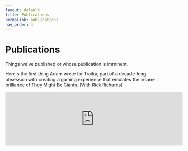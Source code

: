 ```yaml
---
layout: default
title: Publications
permalink: publications
nav_order: 4
---
```


# Publications


Things we've published or whose publication is imminent.

Here's the first thing Adam wrote for Troika, part of a decade-long obsession with creating a gaming experience that emulates the insane brilliance of They Might Be Giants. (With Rick Richards)

<iframe frameborder="0" src="https://itch.io/embed/672247" width="552" height="167"><a href="https://pressyes.itch.io/they-might-be-troika">They Might Be Troika! by pressyes</a></iframe>